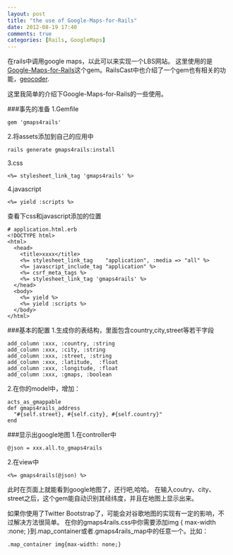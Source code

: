 ```yaml
---
layout: post
title: "the use of Google-Maps-for-Rails"
date: 2012-08-19 17:40
comments: true
categories: [Rails, GoogleMaps]
---
```


在rails中调用google maps，以此可以来实现一个LBS网站。
这里使用的是<a href="https://github.com/apneadiving/Google-Maps-for-Rails">Google-Maps-for-Rails</a>这个gem。RailsCast中也介绍了一个gem也有相关的功能，<a href="http://railscasts.com/episodes/273-geocoder">geocoder</a>.

<!-- more -->

这里我简单的介绍下Google-Maps-for-Rails的一些使用。

###事先的准备
1.Gemfile

    gem 'gmaps4rails'

2.将assets添加到自己的应用中

    rails generate gmaps4rails:install

3.css

    <%= stylesheet_link_tag 'gmaps4rails' %>

4.javascript

    <%= yield :scripts %>

查看下css和javascript添加的位置
```
# application.html.erb
<!DOCTYPE html>
<html>
  <head>
    <title>xxxx</title>
    <%= stylesheet_link_tag    "application", :media => "all" %>
    <%= javascript_include_tag "application" %>
    <%= csrf_meta_tags %>
    <%= stylesheet_link_tag 'gmaps4rails' %>
  </head>
  <body>
    <%= yield %>
    <%= yield :scripts %>
  </body>
</html>
```

###基本的配置
1.生成你的表结构，里面包含country,city,street等若干字段

    add_column :xxx, :country, :string
    add_column :xxx, :city, :string
    add_column :xxx, :street, :string
    add_column :xxx, :latitude,  :float
    add_column :xxx, :longitude, :float
    add_column :xxx, :gmaps, :boolean

2.在你的model中，增加：

    acts_as_gmappable
    def gmaps4rails_address
      "#{self.street}, #{self.city}, #{self.country}" 
    end

###显示出google地图
1.在controller中

    @json = xxx.all.to_gmaps4rails

2.在view中

    <%= gmaps4rails(@json) %>

此时在页面上就能看到google地图了，还行吧,哈哈。
在输入coutry、city、street之后，这个gem能自动识别其经纬度，并且在地图上显示出来。

如果你使用了Twitter Bootstrap了，可能会对谷歌地图的实现有一定的影响，不过解决方法很简单。
在你的gmaps4rails.css中你需要添加img { max-width :none; }到.map_container或者.gmaps4rails_map中的任意一个。比如：

    .map_container img{max-width: none;}

